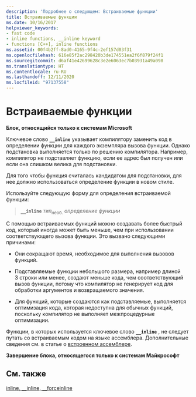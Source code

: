 ```yaml
---
description: 'Подробнее о следующем: Встраиваемые функции'
title: Встраиваемые функции
ms.date: 10/16/2017
helpviewer_keywords:
- fast code
- inline functions, __inline keyword
- functions [C++], inline functions
ms.assetid: 00f4b2ff-8ad0-4165-9f4c-2ef157d03f31
ms.openlocfilehash: 616e85f2ac298420b3de174551ea2f6f879f24f1
ms.sourcegitcommit: d6af41e42699628c3e2e6063ec7b03931a49a098
ms.translationtype: HT
ms.contentlocale: ru-RU
ms.lasthandoff: 12/11/2020
ms.locfileid: "97137558"
---
```

# <a name="inline-functions"></a>Встраиваемые функции

**Блок, относящийся только к системам Microsoft**

Ключевое слово **`__inline`** указывает компилятору заменить код в определении функции для каждого экземпляра вызова функции. Однако подстановка выполняется только по решению компилятора. Например, компилятор не подставляет функцию, если ее адрес был получен или если она слишком велика для подстановки.

Для того чтобы функция считалась кандидатом для подстановки, для нее должно использоваться определение функции в новом стиле.

Используйте следующую форму для определения встраиваемой функции:

> **`__inline`** *тип*<sub>необ.</sub> *определение функции*

С помощью встраиваемых функций можно создавать более быстрый код, который иногда может быть меньше, чем при использовании соответствующего вызова функции. Это вызвано следующими причинами:

- Они сокращают время, необходимое для выполнения вызовов функций.

- Подставляемые функции небольшого размера, например длиной 3 строки или менее, создают меньше кода, чем соответствующий вызов функции, потому что компилятор не генерирует код для обработки аргументов и возвращаемого значения.

- Для функций, которые создаются как подставляемые, выполняется оптимизация кода, которая недоступна для обычных функций, поскольку компилятор не выполняет межпроцедурные оптимизации.

Функции, в которых используется ключевое слово **`__inline`** , не следует путать со встраиваемым кодом на языке ассемблера. Дополнительные сведения см. в статье о [встроенном ассемблере](../c-language/inline-assembler-c.md).

**Завершение блока, относящегося только к системам Майкрософт**

## <a name="see-also"></a>См. также

[inline, __inline, \__forceinline](../cpp/inline-functions-cpp.md)
